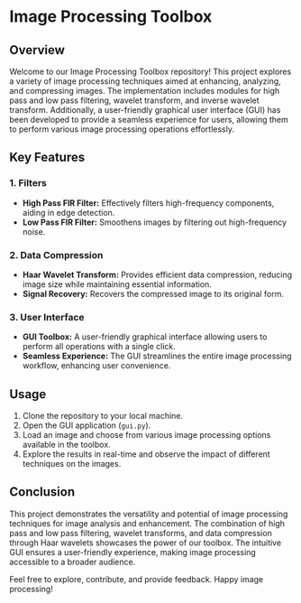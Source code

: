 # Image Processing Toolbox

## Overview

Welcome to our Image Processing Toolbox repository! This project explores a variety of image processing techniques aimed at enhancing, analyzing, and compressing images. 
The implementation includes modules for high pass and low pass filtering, wavelet transform, and inverse wavelet transform. 
Additionally, a user-friendly graphical user interface (GUI) has been developed to provide a seamless experience for users, allowing them to perform various image processing operations effortlessly.

## Key Features

### 1. Filters
- **High Pass FIR Filter:** Effectively filters high-frequency components, aiding in edge detection.
- **Low Pass FIR Filter:** Smoothens images by filtering out high-frequency noise.

### 2. Data Compression
- **Haar Wavelet Transform:** Provides efficient data compression, reducing image size while maintaining essential information.
- **Signal Recovery:** Recovers the compressed image to its original form.

### 3. User Interface
- **GUI Toolbox:** A user-friendly graphical interface allowing users to perform all operations with a single click.
- **Seamless Experience:** The GUI streamlines the entire image processing workflow, enhancing user convenience.

## Usage

1. Clone the repository to your local machine.
2. Open the GUI application (`gui.py`).
3. Load an image and choose from various image processing options available in the toolbox.
4. Explore the results in real-time and observe the impact of different techniques on the images.

## Conclusion

This project demonstrates the versatility and potential of image processing techniques for image analysis and enhancement.
The combination of high pass and low pass filtering, wavelet transforms, and data compression through Haar wavelets showcases the power of our toolbox. 
The intuitive GUI ensures a user-friendly experience, making image processing accessible to a broader audience.

Feel free to explore, contribute, and provide feedback. Happy image processing!
